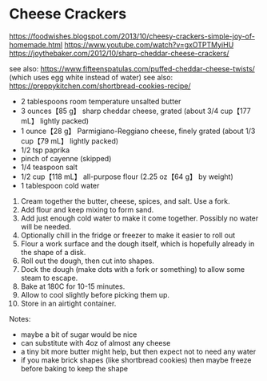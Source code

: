 # Cheese Crackers

https://foodwishes.blogspot.com/2013/10/cheesy-crackers-simple-joy-of-homemade.html
https://www.youtube.com/watch?v=gxOTPTMyiHU
https://joythebaker.com/2012/10/sharp-cheddar-cheese-crackers/

see also: https://www.fifteenspatulas.com/puffed-cheddar-cheese-twists/ (which uses egg white instead of water)
see also: https://preppykitchen.com/shortbread-cookies-recipe/

* 2 tablespoons room temperature unsalted butter
* 3 ounces【85 g】 sharp cheddar cheese, grated (about 3/4 cup【177 mL】 lightly packed)
* 1 ounce【28 g】 Parmigiano-Reggiano cheese, finely grated (about 1/3 cup【79 mL】 lightly packed)
* 1/2 tsp paprika
* pinch of cayenne (skipped)
* 1/4 teaspoon salt
* 1/2 cup【118 mL】 all-purpose flour (2.25 oz【64 g】 by weight)
* 1 tablespoon cold water

1. Cream together the butter, cheese, spices, and salt. Use a fork.
2. Add flour and keep mixing to form sand.
3. Add just enough cold water to make it come together. Possibly no water will be needed.
4. Optionally chill in the fridge or freezer to make it easier to roll out
5. Flour a work surface and the dough itself, which is hopefully already in the shape of a disk.
6. Roll out the dough, then cut into shapes.
7. Dock the dough (make dots with a fork or something) to allow some steam to escape.
8. Bake at 180C for 10-15 minutes.
9. Allow to cool slightly before picking them up.
10. Store in an airtight container.

Notes:

* maybe a bit of sugar would be nice
* can substitute with 4oz of almost any cheese
* a tiny bit more butter might help, but then expect not to need any water
* if you make brick shapes (like shortbread cookies) then maybe freeze before baking to keep the shape